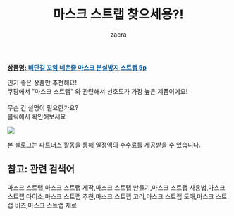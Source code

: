 ﻿---
layout: post
title:  "마스크 스트랩 찾으세용?!"
author: zacra
categories: [ 아이템 ]
tags: [마스크 스트랩,마스크 스트랩 제작,마스크 스트랩 만들기,마스크 스트랩 사용법,마스크 스트랩 다이소,마스크 스트랩 추천,마스크 스트랩 고리,마스크 스트랩 도매,마스크 스트랩 비즈,마스크 스트랩 재료]
image: https://static.coupangcdn.com/image/retail/images/2020/09/14/19/8/39113f33-4b29-42ec-bab9-e554dfb00447.jpg 
description: "쿠팡에서 마스크 스트랩 관련 키워드로 가장 고객 선호도가 높은 제품이랍니다."
rating: 4.5
---

<a href="https://link.coupang.com/re/AFFSDP?lptag=AF8407795&pageKey=2201147955&itemId=3743394069&vendorItemId=71728550443&traceid=V0-153-6d8a07ee2d36ab14"><b>상품명: <font color='#01579B'>비단길 꼬임 네온줄 마스크 분실방지 스트랩 5p</font></b></a>

인기 좋은 상품만 추천해요!<br/>
쿠팡에서 "마스크 스트랩" 와 관련해서 선호도가 가장 높은 제품이에요!<br/><br/>
무슨 긴 설명이 필요한가요?  
클릭해서 확인해보세요


<a href="https://link.coupang.com/re/AFFSDP?lptag=AF8407795&pageKey=2201147955&itemId=3743394069&vendorItemId=71728550443&traceid=V0-153-6d8a07ee2d36ab14"><img src="https://thumbnail8.coupangcdn.com/thumbnails/remote/q89/image/retail/images/577584389299234-fb4cc46b-bf6f-4512-9ea6-5fc6be5ab46a.jpg"></a> 

본 블로그는 파트너스 활동을 통해 일정액의 수수료를 제공받을 수 있습니다.

## 참고: 관련 검색어    
마스크 스트랩,마스크 스트랩 제작,마스크 스트랩 만들기,마스크 스트랩 사용법,마스크 스트랩 다이소,마스크 스트랩 추천,마스크 스트랩 고리,마스크 스트랩 도매,마스크 스트랩 비즈,마스크 스트랩 재료